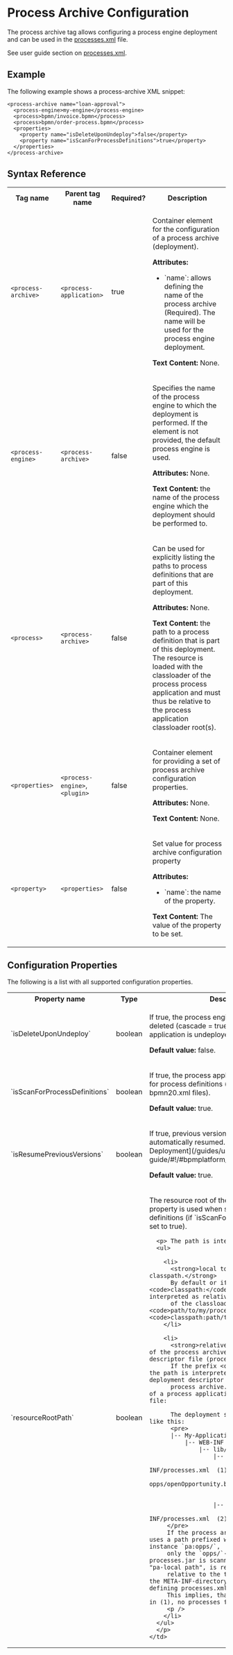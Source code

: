 Process Archive Configuration
==============================

The process archive tag allows configuring a process engine deployment and can be used in the [processes.xml](#!/descriptors/processes-xml) file.

See user guide section on [processes.xml](/guides/user-guide/#!/#the-processes-xml-deployment-descriptor).

Example
-------

The following example shows a process-archive XML snippet:

    <process-archive name="loan-approval">
      <process-engine>my-engine</process-engine>
      <process>bpmn/invoice.bpmn</process>
      <process>bpmn/order-process.bpmn</process>
      <properties>
        <property name="isDeleteUponUndeploy">false</property>
        <property name="isScanForProcessDefinitions">true</property>
      </properties>
    </process-archive>

Syntax Reference
----------------

<table class="table table-striped">
  <tr>
    <th>Tag name </th>
    <th>Parent tag name</th>
    <th>Required?</th>
    <th>Description</th>
  </tr>
  <tr>
    <td><code>&lt;process-archive&gt;</code></td>
    <td><code>&lt;process-application&gt;</code></td>
    <td>true</td>
    <td>
      <p>
        Container element for the configuration of a process archive (deployment).
      </p>
      <p>
        <strong>Attributes:</strong>
        <ul>
          <li>`name`: allows defining the name of the process archive (Required). The name will be used for the
            process engine deployment.</li>
        </ul>
      </p>
      <p>
        <strong>Text Content:</strong>
        None.
      </p>
    </td>
  </tr>
  <tr>
    <td><code>&lt;process-engine&gt;</code></td>
    <td><code>&lt;process-archive&gt;</code></td>
    <td>false</td>
    <td>
      <p>
        Specifies the name of the process engine to which the deployment is performed. If the element is not provided, the default process engine is used.
      </p>
      <p>
        <strong>Attributes:</strong>
        None.
      </p>
      <p>
        <strong>Text Content:</strong>
        the name of the process engine which the deployment should be performed to.
      </p>
    </td>
  </tr>
  <tr>
    <td><code>&lt;process&gt;</code></td>
    <td><code>&lt;process-archive&gt;</code></td>
    <td>false</td>
    <td>
      <p>
        Can be used for explicitly listing the paths to process definitions that are part of this deployment.
      </p>
      <p>
        <strong>Attributes:</strong>
        None.
      </p>
      <p>
        <strong>Text Content:</strong>
        the path to a process definition that is part of this deployment. The resource is loaded with the classloader of the process process application and must thus be relative to the process application classloader root(s).
      </p>
    </td>
  </tr>
  <tr>
    <td><code>&lt;properties&gt;</code></td>
    <td><code>&lt;process-engine&gt;</code>, <code>&lt;plugin&gt;</code></td>
    <td>false</td>
    <td>
      <p>
        Container element for providing a set of process archive configuration properties.
      </p>
      <p>
        <strong>Attributes:</strong>
        None.
      </p>
      <p>
        <strong>Text Content:</strong>
        None.
      </p>
    </td>
  </tr>
  <tr>
    <td><code>&lt;property&gt;</code></td>
    <td><code>&lt;properties&gt;</code></td>
    <td>false</td>
    <td>
      <p>
        Set value for process archive configuration property
      </p>
      <p>
        <strong>Attributes:</strong>
        <ul>
          <li>`name`: the name of the property.</li>
        </ul>
      </p>
      <p>
        <strong>Text Content:</strong>
        The value of the property to be set.
      </p>
    </td>
  </tr>
</table>

Configuration Properties
------------------------

The following is a list with all supported configuration properties.

<table class="table table-striped">
  <tr>
    <th>Property name</th>
    <th>Type</th>
    <th>Description</th>
  </tr>
  <tr>
    <td>`isDeleteUponUndeploy`</td>
    <td>boolean</td>
    <td>
      <p>
        If true, the process engine deployment will be deleted (cascade = true) when the process application is undeployed.
      </p>
      <p>
        <strong>Default value:</strong>
        false.
      </p>
    </td>
  </tr>
  <tr>
    <td>`isScanForProcessDefinitions`</td>
    <td>boolean</td>
    <td>
      <p>
        If true, the process application will be scanned for process definitions (bpmn20 and bpmn20.xml files).
      </p>
      <p>
        <strong>Default value:</strong>
        true.
      </p>
    </td>
  </tr>
  <tr>
    <td>`isResumePreviousVersions`</td>
    <td>boolean</td>
    <td>
      <p>
        If true, previous versions of the deployment are automatically resumed. See [Process Application Deployment](/guides/user-guide/#!/#bpmplatform/application/deployment).
      </p>
      <p>
        <strong>Default value:</strong>
        true.
      </p>
    </td>
  </tr>
  <tr>
    <td>`resourceRootPath`</td>
    <td>boolean</td>
    <td>
     <p>
      The resource root of the proccess archive. This property is used when scanning for process definitions
      (if `isScanForProcessDefinitions` is set to true).</p>

      <p> The path is interpreted as
      <ul>

        <li>
          <strong>local to the root of the classpath.</strong>
          By default or if the prefix <code>classpath:</code> is used, the path is interpreted as relative to the root
          of the classloader. Example: <code>path/to/my/processes</code> or <code>classpath:path/to/my/processes</code>)
        </li>

        <li>
          <strong>relative to the parent folder of the process archive's deployment descriptor file (processes.xml).</strong>
          If the prefix <code>pa:</code> is used, the path is interpreted as relative to the deployment descriptor defining the
          process archive. Consider the situation of a process application packaged as a WAR file:

          The deployment structure could look like this:
          <pre>
          |-- My-Application.war
              |-- WEB-INF
                  |-- lib/
                      |-- Sales-Processes.jar
                          |-- META-INF/processes.xml  (1)
                          |-- opps/openOpportunity.bpmn
                          |-- leads/openLead.bpmn

                      |-- Invoice-Processes.jar
                          |-- META-INF/processes.xml  (2)
         </pre>
         If the process archive(s) defined in (1) uses a path prefixed with `pa:`, like for instance `pa:opps/`,
         only the `opps/`-folder of sales-processes.jar is scanned. More precisely, a "pa-local path", is resolved
         relative to the the parent directory of the META-INF-directory containing the defining processes.xml file.
         This implies, that using a pa-local path in (1), no processes from (2) are visible.
         <p />
        </li>
      </ul>
      </p>
    </td>
  </tr>
</table>

